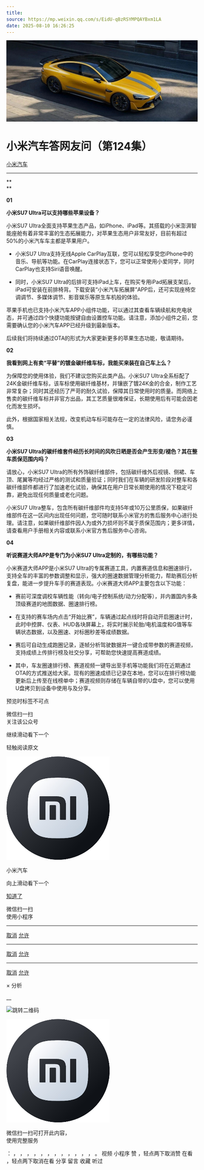 ```yaml
---
title: 
source: https://mp.weixin.qq.com/s/EidU-qBzRSYMPQAYBxm1LA
date: 2025-08-10 16:26:25
---
```


![cover_image](images/img_0a4536f8.jpg)


#  小米汽车答网友问（第124集）


[ 小米汽车 ](<javascript:void\(0\);>)

______

**  
**

**01**

**小米SU7 Ultra可以支持哪些苹果设备？**

小米SU7 Ultra全面支持苹果生态产品，如iPhone、iPad等。其搭载的小米澎湃智能座舱有着非常丰富的生态拓展能力，对苹果生态用户非常友好，目前有超过50%的小米汽车车主都是苹果用户。

  * 小米SU7 Ultra支持无线Apple CarPlay互联，您可以轻松享受您iPhone中的音乐、导航等功能。在CarPlay连接状态下，您可以正常使用小爱同学，同时CarPlay也支持Siri语音唤醒。

  * 同时，小米SU7 Ultra的后排可支持iPad上车，在购买专用iPad拓展支架后，iPad可安装在前排椅背。下载安装“小米汽车拓展屏”APP后，还可实现座椅空调调节、多媒体调节、影音娱乐等原生车机般的体验。

苹果手机也已支持小米汽车APP小组件功能，可以通过其查看车辆续航和充电状态，并可通过四个快捷功能按键自由设置控车功能。请注意，添加小组件之前，您需要确认您的小米汽车APP已经升级到最新版本。

后续我们将持续通过OTA的形式为大家更新更多的苹果生态功能，敬请期待。

  

**02**

**我看到网上有卖“平替”的镀金碳纤维车标，我能买来装在自己车上么？**

为保障您的使用体验，我们不建议您购买此类产品。小米SU7 Ultra全系标配了24K金碳纤维车标，该车标使用碳纤维基材，并镶嵌了镀24K金的合金，制作工艺非常复杂；同时其还经历了严苛的耐久试验，保障其日常使用时的质量。而网络上售卖的碳纤维车标并非官方出品，其工艺质量很难保证，长期使用后有可能会因老化而发生损坏。

此外，根据国家相关法规，改变机动车标可能存在一定的法律风险，请您务必谨慎。

  

**03**

**小米SU7 Ultra的碳纤维套件经历长时间的风吹日晒是否会产生形变/褪色？其在整车质保范围内吗？**

请放心，小米SU7 Ultra的所有外饰碳纤维部件，包括碳纤维外后视镜、侧裙、车顶、尾翼等均经过严格的测试和质量验证；同时我们在车辆的研发阶段对整车和各碳纤维部件都进行了加速老化试验，确保其在用户日常长期使用的情况下稳定可靠，避免出现任何质量或老化问题。

小米SU7 Ultra整车，包含所有碳纤维部件均支持5年或10万公里质保，如果碳纤维部件在这一区间内出现任何问题，您可随时联系小米官方的售后服务中心进行处理。请注意，如果碳纤维部件因人为或外力损坏则不属于质保范围内；更多详情，请查看用户手册相关内容或联系小米官方售后服务中心咨询。

  

****04****

**听说赛道大师APP是专门为小米SU7 Ultra定制的，有哪些功能？**

小米赛道大师APP是小米SU7 Ultra的专属赛道工具，内置赛道信息和圈速排行，支持全车的丰富的参数调整和显示，强大的圈速数据管理分析能力，帮助赛后分析复盘，能进一步提升车手的赛道表现。小米赛道大师APP主要包含以下功能：

  * 赛前可深度调校车辆性能（转向/电子控制系统/动力分配等），并内置国内多条顶级赛道的地图数据、圈速排行榜。

  * 在支持的赛车场内点击“开始比赛”，车辆通过起点线时将自动开启圈速计时，此时中控屏、仪表、HUD各块屏幕上，将实时展示轮胎/电机温度和G值等车辆状态数据，以及圈速、对标圈秒差等成绩数据。

  * 赛后可自动生成跑圈记录，逐帧分析驾驶数据并一键合成带参数的赛道视频，支持成绩上传排行榜及社交分享，可帮助您快速提高赛道成绩。

  * 其中，车友圈速排行榜、赛道视频一键导出至手机等功能我们将在近期通过OTA的方式推送给大家。现有的圈速成绩已记录在本地，您可以在排行榜功能更新后上传至在线榜单中；赛道视频则存储在车辆自带的U盘中，您可以使用U盘拷贝到设备中使用与及分享。

  

  

  

  

[](<>)[](<>)

预览时标签不可点

微信扫一扫  
关注该公众号

继续滑动看下一个

轻触阅读原文

![img_97d833da.jpg](images/img_97d833da.jpg)

小米汽车 

向上滑动看下一个

[知道了](<javascript:;>)

微信扫一扫  
使用小程序

****

[取消](<javascript:void\(0\);>) [允许](<javascript:void\(0\);>)

****

[取消](<javascript:void\(0\);>) [允许](<javascript:void\(0\);>)

****

[取消](<javascript:void\(0\);>) [允许](<javascript:void\(0\);>)

× 分析

__

![跳转二维码]()

![作者头像](images/img_97d833da.jpg)

微信扫一扫可打开此内容，  
使用完整服务

： ， ， ， ， ， ， ， ， ， ， ， ， 。 视频 小程序 赞 ，轻点两下取消赞 在看 ，轻点两下取消在看 分享 留言 收藏 听过